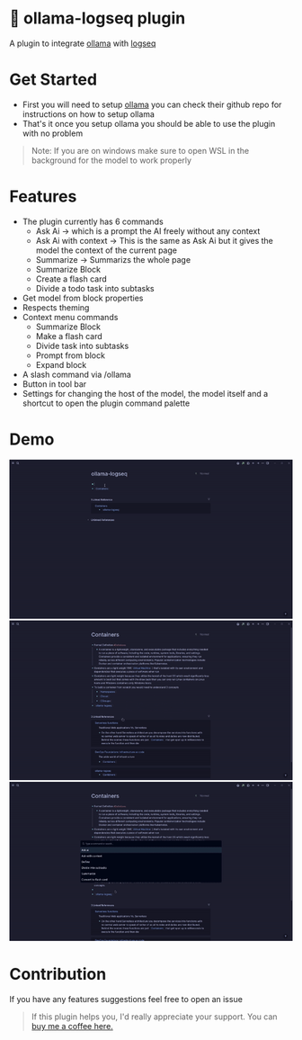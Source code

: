 # 🦙 ollama-logseq plugin

A plugin to integrate [ollama](https://github.com/jmorganca/ollama) with [logseq](https://github.com/logseq/logseq)

# Get Started
- First you will need to setup [ollama](https://github.com/jmorganca/ollama) you can check their github repo for instructions on how to setup ollama
- That's it once you setup ollama you should be able to use the plugin with no problem

> Note: If you are on windows make sure to open WSL in the background for the model to work properly

# Features
- The plugin currently has 6 commands
  - Ask Ai -> which is a prompt the AI freely without any context
  - Ask Ai with context -> This is the same as Ask Ai but it gives the model the context of the current page
  - Summarize -> Summarizs the whole page
  - Summarize Block
  - Create a flash card
  - Divide a todo task into subtasks
- Get model from block properties
- Respects theming
- Context menu commands
  - Summarize Block
  - Make a flash card
  - Divide task into subtasks
  - Prompt from block
  - Expand block
- A slash command via /ollama
- Button in tool bar
- Settings for changing the host of the model, the model itself and a shortcut to open the plugin command palette


# Demo
![demo](./docs/demo.gif)
![summary](./docs/summary.gif)
![context](./docs/context.gif)


# Contribution
If you have any features suggestions feel free to open an issue

>If this plugin helps you, I'd really appreciate your support. You can [buy me a coffee here. ](https://www.buymeacoffee.com/omagdy)
